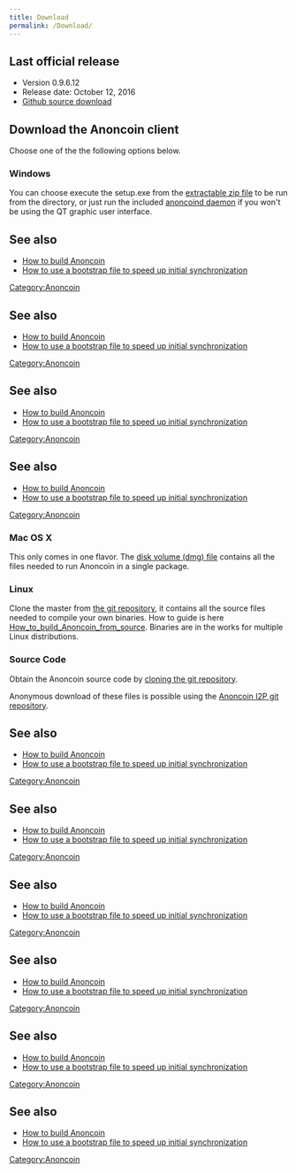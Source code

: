 ```yaml
---
title: Download
permalink: /Download/
---
```


Last official release
---------------------

-   Version 0.9.6.12
-   Release date: October 12, 2016
-   [Github source download](https://github.com/Anoncoin/anoncoin/releases/tag/v0.9.6.12)

Download the Anoncoin client
----------------------------

Choose one of the the following options below.

### Windows

You can choose execute the setup.exe from the [extractable zip file](https://anoncoin.net/downloads/0.9.6.11/) to be run from the directory, or just run the included [anoncoind daemon](https://anoncoin.net/downloads/0.9.6.11/) if you won't be using the QT graphic user interface.

See also
--------

-   [How to build Anoncoin](/How_to_build_Anoncoin "wikilink")
-   [How to use a bootstrap file to speed up initial synchronization](/How_to_use_a_bootstrap_file_to_speed_up_initial_synchronization "wikilink")

[Category:Anoncoin](/Category:Anoncoin "wikilink")

See also
--------

-   [How to build Anoncoin](/How_to_build_Anoncoin "wikilink")
-   [How to use a bootstrap file to speed up initial synchronization](/How_to_use_a_bootstrap_file_to_speed_up_initial_synchronization "wikilink")

[Category:Anoncoin](/Category:Anoncoin "wikilink")

See also
--------

-   [How to build Anoncoin](/How_to_build_Anoncoin "wikilink")
-   [How to use a bootstrap file to speed up initial synchronization](/How_to_use_a_bootstrap_file_to_speed_up_initial_synchronization "wikilink")

[Category:Anoncoin](/Category:Anoncoin "wikilink")

See also
--------

-   [How to build Anoncoin](/How_to_build_Anoncoin "wikilink")
-   [How to use a bootstrap file to speed up initial synchronization](/How_to_use_a_bootstrap_file_to_speed_up_initial_synchronization "wikilink")

[Category:Anoncoin](/Category:Anoncoin "wikilink")

### Mac OS X

This only comes in one flavor. The [disk volume (dmg) file](https://anoncoin.net/downloads/0.9.6.11/) contains all the files needed to run Anoncoin in a single package.

### Linux

Clone the master from [the git repository](https://github.com/Anoncoin/anoncoin), it contains all the source files needed to compile your own binaries. How to guide is here [How_to_build_Anoncoin_from_source](/How_to_build_Anoncoin_from_source "wikilink"). Binaries are in the works for multiple Linux distributions.

### Source Code

Obtain the Anoncoin source code by [cloning the git repository](https://github.com/Anoncoin/anoncoin).

Anonymous download of these files is possible using the [Anoncoin I2P git repository](http://git.repo.i2p/w/anoncoin.git).

See also
--------

-   [How to build Anoncoin](/How_to_build_Anoncoin "wikilink")
-   [How to use a bootstrap file to speed up initial synchronization](/How_to_use_a_bootstrap_file_to_speed_up_initial_synchronization "wikilink")

[Category:Anoncoin](/Category:Anoncoin "wikilink")

See also
--------

-   [How to build Anoncoin](/How_to_build_Anoncoin "wikilink")
-   [How to use a bootstrap file to speed up initial synchronization](/How_to_use_a_bootstrap_file_to_speed_up_initial_synchronization "wikilink")

[Category:Anoncoin](/Category:Anoncoin "wikilink")

See also
--------

-   [How to build Anoncoin](/How_to_build_Anoncoin "wikilink")
-   [How to use a bootstrap file to speed up initial synchronization](/How_to_use_a_bootstrap_file_to_speed_up_initial_synchronization "wikilink")

[Category:Anoncoin](/Category:Anoncoin "wikilink")

See also
--------

-   [How to build Anoncoin](/How_to_build_Anoncoin "wikilink")
-   [How to use a bootstrap file to speed up initial synchronization](/How_to_use_a_bootstrap_file_to_speed_up_initial_synchronization "wikilink")

[Category:Anoncoin](/Category:Anoncoin "wikilink")

See also
--------

-   [How to build Anoncoin](/How_to_build_Anoncoin "wikilink")
-   [How to use a bootstrap file to speed up initial synchronization](/How_to_use_a_bootstrap_file_to_speed_up_initial_synchronization "wikilink")

[Category:Anoncoin](/Category:Anoncoin "wikilink")

See also
--------

-   [How to build Anoncoin](/How_to_build_Anoncoin "wikilink")
-   [How to use a bootstrap file to speed up initial synchronization](/How_to_use_a_bootstrap_file_to_speed_up_initial_synchronization "wikilink")

[Category:Anoncoin](/Category:Anoncoin "wikilink")